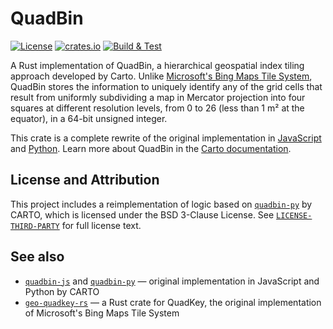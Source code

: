 # QuadBin

[![License](https://img.shields.io/badge/license-MIT-blue.svg)](https://github.com/atsyplenkov/quadbin/blob/main/LICENSE) [![crates.io](https://img.shields.io/crates/v/quadbin.svg?logo=rust)](https://crates.io/crates/quadbin) [![Build & Test](https://github.com/atsyplenkov/quadbin/actions/workflows/rust.yml/badge.svg)](https://github.com/atsyplenkov/quadbin/actions/workflows/rust.yml)

A Rust implementation of QuadBin, a hierarchical geospatial index tiling approach developed by Carto. Unlike [Microsoft's Bing Maps Tile System](https://docs.microsoft.com/en-us/bingmaps/articles/bing-maps-tile-system), QuadBin stores the information to uniquely identify any of the grid cells that result from uniformly subdividing a map in Mercator projection into four squares at different resolution levels, from 0 to 26 (less than 1 m² at the equator), in a 64-bit unsigned integer.

This crate is a complete rewrite of the original implementation in [JavaScript](https://github.com/CartoDB/quadbin-js) and [Python](https://github.com/CartoDB/quadbin-py). Learn more about QuadBin in the [Carto documentation](https://docs.carto.com/data-and-analysis/analytics-toolbox-for-snowflake/sql-reference/quadbin).
    
## License and Attribution
This project includes a reimplementation of logic based on [`quadbin-py`](https://github.com/CartoDB/quadbin-py) by CARTO, which is licensed under the BSD 3-Clause License.
See [`LICENSE-THIRD-PARTY`](LICENSE-THIRD-PARTY) for full license text.

## See also
* [`quadbin-js`](https://github.com/CartoDB/quadbin-js) and [`quadbin-py`](https://github.com/CartoDB/quadbin-py) — original implementation in JavaScript and Python by CARTO
* [`geo-quadkey-rs`](https://github.com/masaishi/geo-quadkey-rs) — a Rust crate for QuadKey, the original implementation of Microsoft's Bing Maps Tile System


